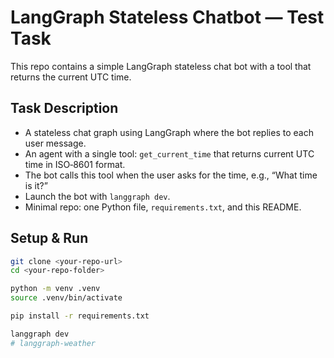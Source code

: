 # LangGraph Stateless Chatbot — Test Task

This repo contains a simple LangGraph stateless chat bot with a tool that returns the current UTC time.

## Task Description

- A stateless chat graph using LangGraph where the bot replies to each user message.
- An agent with a single tool: `get_current_time` that returns current UTC time in ISO‑8601 format.
- The bot calls this tool when the user asks for the time, e.g., “What time is it?”
- Launch the bot with `langgraph dev`.
- Minimal repo: one Python file, `requirements.txt`, and this README.

## Setup & Run

```bash
git clone <your-repo-url>
cd <your-repo-folder>

python -m venv .venv
source .venv/bin/activate   

pip install -r requirements.txt

langgraph dev
# langgraph-weather
